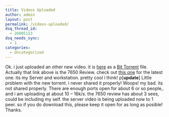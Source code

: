 ```yaml
---
title: Videos Uploaded
author: admin
layout: post
permalink: /videos-uploaded/
dsq_thread_id:
  - 26005113
dsq_needs_sync:
  - 1
categories:
  - Uncategorized
---
```

Ok. i just uploaded an other new video. it is [here][1] as a [Bit Torrent][2] file. Actually that link above is the 7650 Review. check out [this one][3] for the latest one. its my Server and workstation. pretty cool i think! p[**update**] Little problem with the new torrent. i never shared it properly! Woops! my bad. its not shared properly. There are enough ports open for about 6 or so people,. and i am uploading at about 10 &#8211; 16k/s. the 7650 review has about 3 sees, could be including my self. the server video is being uploaded now to 1 peer. so if you do download this, please keep it open for as long as posible! Thanks.

 [1]: http://www.Torrents.us/download.php?file=nokia-7650-review.WMV.torrent
 [2]: http://bitconjurer.org/BitTorrent/
 [3]: http://www.Torrents.us/download.php?file=server-workstation.wmv.torrent